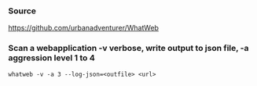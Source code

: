 ### Source
https://github.com/urbanadventurer/WhatWeb  

### Scan a webapplication -v verbose, write output to json file, -a aggression level 1 to 4
```
whatweb -v -a 3 --log-json=<outfile> <url>
```

